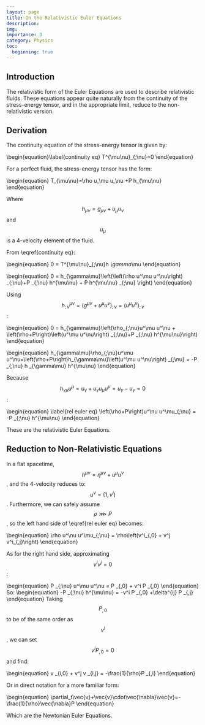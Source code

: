 ```yaml
---
layout: page
title: On the Relativistic Euler Equations
description:
img:
importance: 3
category: Physics
toc:
  beginning: true
---
```

## Introduction

The relativistic form of the Euler Equations are used to describe relativistic fluids. These equations appear quite naturally from the continuity of the stress-energy tensor, and in the appropriate limit, reduce to the non-relativistic version.

## Derivation
The continuity equation of the stress-energy tensor is given by:

\begin{equation}\label{continuity eq}
  T^{\mu\nu}_{;\nu}=0
\end{equation}

For a perfect fluid, the stress-energy tensor has the form:

\begin{equation}
  T_{\mu\nu}=\rho u_\mu u_\nu +P h_{\mu\nu}
\end{equation}

Where $$h_{\mu\nu} = g_{\mu\nu} + u_\mu u_\nu$$ and $$u_\mu$$ is a 4-velocity element of the fluid. 

From \eqref{continuity eq}:

\begin{equation}
0 = T^{\mu\nu}_{;\nu}h _\gamma_\mu
\end{equation}

\begin{equation}
0 = h_{\gamma\mu}\left(\left(\rho u^\mu u^\nu\right) _{;\nu}+P _{;\nu} h^{\mu\nu} + P h^{\mu\nu} _{;\nu} \right)
\end{equation}

Using $$h^{\mu\nu} _{;\nu} =\left(g^{\mu\nu}+u^\mu u^\nu\right) _{;\nu}=\left(u^\mu u^\nu\right) _{;\nu}$$:

\begin{equation}
0 = h_{\gamma\mu}\left(\rho_{;\nu}u^\mu u^\nu + \left(\rho+P\right)\left(u^\mu u^\nu\right) _{;\nu}+P _{;\nu} h^{\mu\nu}\right)
\end{equation}

\begin{equation}
h_{\gamma\mu}\rho_{;\nu}u^\mu u^\nu+\left(\rho+P\right)h_{\gamma\mu}\left(u^\mu u^\nu\right) _{;\nu} = -P _{;\nu} h _{\gamma\mu} h^{\mu\nu}
\end{equation}

Because $$h_{\gamma\mu} u^\mu = u_\gamma + u_\gamma u_\mu u^\mu =  u_\gamma -  u_\gamma =0$$:

\begin{equation} \label{rel euler eq}
\left(\rho+P\right)u^\nu u^\mu_{;\nu} = -P _{;\nu} h^{\mu\nu}
\end{equation}

These are the relativistic Euler Equations.

## Reduction to Non-Relativistic Equations

In a flat spacetime, $$ h^{\mu\nu} = \eta^{\mu\nu}+u^\mu u^\nu$$, and the 4-velocity reduces to: $$u^\nu=\left(1,v^i\right)$$. Furthermore, we can safely assume $$\rho \ggg P$$, so the left hand side of \eqref{rel euler eq} becomes:

\begin{equation}
  \rho u^\nu u^\mu_{;\nu} = \rho\left(v^i_{,0} + v^j v^i_{,j}\right)
\end{equation}

As for the right hand side, approximating $$v^i v^j = 0$$:

\begin{equation}
  P _{;\nu} u^\mu u^\nu = P _{,0} + v^i P _{,0}
\end{equation}
So:
\begin{equation}
-P _{;\nu} h^{\mu\nu} = -v^i P _{,0} +\delta^{ij} P _{,j}
\end{equation}
Taking $$P _{,0}$$ to be of the same order as $$v^i$$, we can set $$v^i P _{,0}=0$$ and find:

\begin{equation}
v _{i,0} + v^j v _{i,j} = -\frac{1}{\rho}P _{,i}
\end{equation}

Or in direct notation for a more familiar form:

\begin{equation}
  \partial_t\vec{v}+\vec{v}\cdot\vec{\nabla}\vec{v}=-\frac{1}{\rho}\vec{\nabla}P
\end{equation}

 Which are the Newtonian Euler Equations. 





